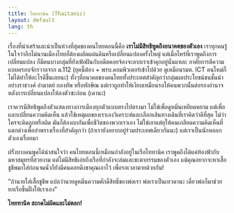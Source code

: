 ```yaml
---
title: ไทยทานิค (Thaitanic)
layout: default
lang: th
---
```


<p>เรื่องที่น่าเศร้าและน่าเป็นห่วงที่สุดของคนไทยตอนนี้คือ <strong>เราไม่มีสิทธิพูดถึงอนาคตของตัวเอง</strong> เราทุกคนรู้ในใจว่าอีกไม่นานเมืองไทยก็ต้องผลัดแผ่นดินหรือเปลี่ยนแปลงครั้งใหญ่ แต่เมื่อไหร่ที่เราพูดถึงการเปลี่ยนแปลง ก็มีคนบางกลุ่มที่ยังเฟ้อฝันกับอดีตคอยจ้องจะลากเราเข้าคุกอยู่นั่นแหละ อาศัยการตีความแบบครอบจักรวาลจาก ม.112 (ยุคนี้ต้อง + พรบ.คอมพิวเตอร์เข้าไปด้วย ดูเหมือนรมต. ICT คนใหม่ก็ไม่ได้ทำให้อะไรดีขึ้นเลยนะ) ทั้งๆที่อนาคตของคนไทยทั้งประเทศสำคัญกว่ากลุ่มผลประโยชน์ชนชั้นนำอย่างราชวงศ์ อำมาตย์ กองทัพ หรือทักษิณ แต่เราถูกทำให้เงียบเหมือนรอให้คนพวกนั้นต่อรองอำนาจหลังการเปลี่ยนแปลงให้ลงตัวซะก่อน (เดานะ)</p>
<p>เราควรมีสิทธิพูดถึงตัวแสดงทางการเมืองทุกตัวแบบตรงไปตรงมา ไม่ใช่เพื่อดูหมิ่นเหยียดหยาม แต่เพื่อแลกเปลี่ยนความคิดเห็น แล้วใช้เหตุผลของเราเองวิเคราะห์และเลือกเส้นทางเดินที่เราคิดว่าดีที่สุด ไม่ว่าใครจะคิดถูกหรือผิด มันก็ต้องถกกันเพื่อชีวิตของพวกเราเอง ไม่ใช่เอาแต่ยุให้คนเกลียดความคิดเห็นที่แตกต่างเพื่ออำพรางเรื่องที่สำคัญกว่า (ถ้าเรายังอยากอยู่ร่วมประเทศเดียวกันนะ) แต่เราเป็นนักหลอกตัวเองเรื่อยมา</p>
<p>ฝรั่งบางคนพูดได้น่าสนใจว่า คนไทยตอนนี้เหมือนกำลังอยู่ในเรือไททานิค เราพูดถึงได้แค่ท้องฟ้ากับมหาสมุทรที่สวยงาม แต่ไม่มีสิทธิเอ่ยถึงเรือที่กำลังจะล่มและชะตากรรมของตัวเอง แม้คุณอยากจะหาเสื้อชูชีพมาใส่ก่อนจมน้ำก็ยังมีคนคอยดึงขาคุณเอาไว้ เพื่อรอเวลาตายด้วยกัน!</p>
<p>"ถ้านายใส่เสื้อชูชีพ แปลว่านายดูหมิ่นความศักดิ์สิทธิ์ของพ่อเรา พ่อเราเป็นเทวดานะ เดี๋ยวพ่อก็มาช่วยยกเรือขึ้นฝั่งให้เราเอง" </p>
<p><strong>ไทยทานิค สะกดไม่ผิดและไม่ตลก!</strong></p>
